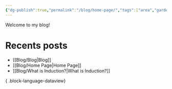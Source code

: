 ```yaml
---
{"dg-publish":true,"permalink":"/blog/home-page/","tags":["area","gardenEntry","gardenEntry","gardenEntry","gardenEntry","gardenEntry"]}
---
```


Welcome to my blog!

# Recents posts
- [[Blog/Blog\|Blog]]
- [[Blog/Home Page\|Home Page]]
- [[Blog/What is Induction?\|What is Induction?]]

{ .block-language-dataview}
